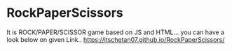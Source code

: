 # RockPaperScissors
It is ROCK/PAPER/SCISSOR game based on JS and HTML...
you can have a look below on given Link..
https://itschetan07.github.io/RockPaperScissors/
